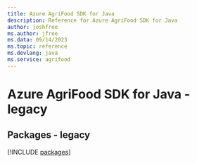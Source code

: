```yaml
---
title: Azure AgriFood SDK for Java
description: Reference for Azure AgriFood SDK for Java
author: joshfree
ms.author: jfree
ms.data: 09/14/2023
ms.topic: reference
ms.devlang: java
ms.service: agrifood
---
```

# Azure AgriFood SDK for Java - legacy
## Packages - legacy
[!INCLUDE [packages](agrifood-index.md)]
